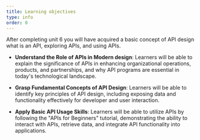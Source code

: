 ```yaml
---
title: Learning objectives
type: info
order: 0
---
```


After completing unit 6 you will have acquired a basic concept of API design what is an API, exploring APIs, and using APIs.  

- **Understand the Role of APIs in Modern design**: Learners will be able to explain the significance of APIs in enhancing organizational operations, products, and partnerships, and why API programs are essential in today's technological landscape.

- **Grasp Fundamental Concepts of API Design**: Learners will be able to identify key principles of API design, including exposing data and functionality effectively for developer and user interaction.

- **Apply Basic API Usage Skills**: Learners will be able to utilize APIs by following the "APIs for Beginners" tutorial, demonstrating the ability to interact with APIs, retrieve data, and integrate API functionality into applications.
